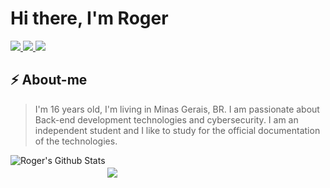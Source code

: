 <h1>Hi there, I'm Roger</h1>

<a href="https://www.instagram.com/rogersluiz_/">
  <img src="https://img.shields.io/badge/instagram-%23E4405F.svg?&style=for-the-badge&logo=instagram&logoColor=white">
</a>

<a href="https://twitter.com/AB4NT5S">
  <img src="https://img.shields.io/badge/twitter-%231DA1F2.svg?&style=for-the-badge&logo=twitter&logoColor=white">
</a>

<a href="https://www.linkedin.com/in/roger-luiz-8361981b2/">
  <img src="https://img.shields.io/badge/linkedin-%230077B5.svg?&style=for-the-badge&logo=linkedin&logoColor=white">
</a>

## ⚡ About-me

> I'm 16 years old, I'm living in Minas Gerais, BR. I am passionate about Back-end development technologies and cybersecurity. I am an independent student and I like to study for the official documentation of the technologies.

<img align="left" alt="Roger's Github Stats" src="https://github-readme-stats.vercel.app/api?username=Rogerluiz0&show_icons=true&hide_border=false&count_private=true" />


<img  style="margin-top: 20px" align="center" src="https://github-readme-stats.anuraghazra1.vercel.app/api/top-langs/?username=Rogerluiz0&layout=compact" />
